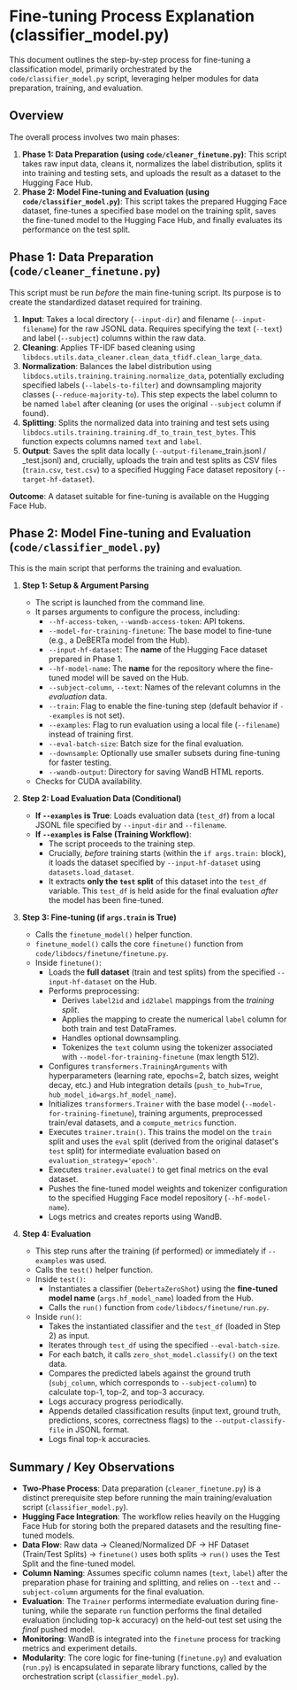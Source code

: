 # Fine-tuning Process Explanation (classifier_model.py)

This document outlines the step-by-step process for fine-tuning a classification model, primarily orchestrated by the `code/classifier_model.py` script, leveraging helper modules for data preparation, training, and evaluation.

## Overview

The overall process involves two main phases:

1.  **Phase 1: Data Preparation (using `code/cleaner_finetune.py`)**: This script takes raw input data, cleans it, normalizes the label distribution, splits it into training and testing sets, and uploads the result as a dataset to the Hugging Face Hub.
2.  **Phase 2: Model Fine-tuning and Evaluation (using `code/classifier_model.py`)**: This script takes the prepared Hugging Face dataset, fine-tunes a specified base model on the training split, saves the fine-tuned model to the Hugging Face Hub, and finally evaluates its performance on the test split.

## Phase 1: Data Preparation (`code/cleaner_finetune.py`)

This script must be run *before* the main fine-tuning script. Its purpose is to create the standardized dataset required for training.

1.  **Input**: Takes a local directory (`--input-dir`) and filename (`--input-filename`) for the raw JSONL data. Requires specifying the text (`--text`) and label (`--subject`) columns within the raw data.
2.  **Cleaning**: Applies TF-IDF based cleaning using `libdocs.utils.data_cleaner.clean_data_tfidf.clean_large_data`.
3.  **Normalization**: Balances the label distribution using `libdocs.utils.training.training.normalize_data`, potentially excluding specified labels (`--labels-to-filter`) and downsampling majority classes (`--reduce-majority-to`). This step expects the label column to be named `label` after cleaning (or uses the original `--subject` column if found).
4.  **Splitting**: Splits the normalized data into training and test sets using `libdocs.utils.training.training.df_to_train_test_bytes`. This function expects columns named `text` and `label`.
5.  **Output**: Saves the split data locally (`--output-filename`_train.jsonl / _test.jsonl) and, crucially, uploads the train and test splits as CSV files (`train.csv`, `test.csv`) to a specified Hugging Face dataset repository (`--target-hf-dataset`).

**Outcome**: A dataset suitable for fine-tuning is available on the Hugging Face Hub.

## Phase 2: Model Fine-tuning and Evaluation (`code/classifier_model.py`)

This is the main script that performs the training and evaluation.

1.  **Step 1: Setup & Argument Parsing**
    *   The script is launched from the command line.
    *   It parses arguments to configure the process, including:
        *   `--hf-access-token`, `--wandb-access-token`: API tokens.
        *   `--model-for-training-finetune`: The base model to fine-tune (e.g., a DeBERTa model from the Hub).
        *   `--input-hf-dataset`: The **name** of the Hugging Face dataset prepared in Phase 1.
        *   `--hf-model-name`: The **name** for the repository where the fine-tuned model will be saved on the Hub.
        *   `--subject-column`, `--text`: Names of the relevant columns in the *evaluation* data.
        *   `--train`: Flag to enable the fine-tuning step (default behavior if `--examples` is not set).
        *   `--examples`: Flag to run evaluation using a local file (`--filename`) instead of training first.
        *   `--eval-batch-size`: Batch size for the final evaluation.
        *   `--downsample`: Optionally use smaller subsets during fine-tuning for faster testing.
        *   `--wandb-output`: Directory for saving WandB HTML reports.
    *   Checks for CUDA availability.

2.  **Step 2: Load Evaluation Data (Conditional)**
    *   **If `--examples` is True**: Loads evaluation data (`test_df`) from a local JSONL file specified by `--input-dir` and `--filename`.
    *   **If `--examples` is False (Training Workflow)**:
        *   The script proceeds to the training step.
        *   Crucially, *before* training starts (within the `if args.train:` block), it loads the dataset specified by `--input-hf-dataset` using `datasets.load_dataset`.
        *   It extracts **only the `test` split** of this dataset into the `test_df` variable. This `test_df` is held aside for the final evaluation *after* the model has been fine-tuned.

3.  **Step 3: Fine-tuning (if `args.train` is True)**
    *   Calls the `finetune_model()` helper function.
    *   `finetune_model()` calls the core `finetune()` function from `code/libdocs/finetune/finetune.py`.
    *   Inside `finetune()`:
        *   Loads the **full dataset** (train and test splits) from the specified `--input-hf-dataset` on the Hub.
        *   Performs preprocessing:
            *   Derives `label2id` and `id2label` mappings from the *training split*.
            *   Applies the mapping to create the numerical `label` column for both train and test DataFrames.
            *   Handles optional downsampling.
            *   Tokenizes the `text` column using the tokenizer associated with `--model-for-training-finetune` (max length 512).
        *   Configures `transformers.TrainingArguments` with hyperparameters (learning rate, epochs=2, batch sizes, weight decay, etc.) and Hub integration details (`push_to_hub=True`, `hub_model_id=args.hf_model_name`).
        *   Initializes `transformers.Trainer` with the base model (`--model-for-training-finetune`), training arguments, preprocessed train/eval datasets, and a `compute_metrics` function.
        *   Executes `trainer.train()`. This trains the model on the `train` split and uses the `eval` split (derived from the original dataset's `test` split) for intermediate evaluation based on `evaluation_strategy='epoch'`.
        *   Executes `trainer.evaluate()` to get final metrics on the eval dataset.
        *   Pushes the fine-tuned model weights and tokenizer configuration to the specified Hugging Face model repository (`--hf-model-name`).
        *   Logs metrics and creates reports using WandB.

4.  **Step 4: Evaluation**
    *   This step runs after the training (if performed) or immediately if `--examples` was used.
    *   Calls the `test()` helper function.
    *   Inside `test()`:
        *   Instantiates a classifier (`DebertaZeroShot`) using the **fine-tuned model name** (`args.hf_model_name`) loaded from the Hub.
        *   Calls the `run()` function from `code/libdocs/finetune/run.py`.
    *   Inside `run()`:
        *   Takes the instantiated classifier and the `test_df` (loaded in Step 2) as input.
        *   Iterates through `test_df` using the specified `--eval-batch-size`.
        *   For each batch, it calls `zero_shot_model.classify()` on the text data.
        *   Compares the predicted labels against the ground truth (`subj_column`, which corresponds to `--subject-column`) to calculate top-1, top-2, and top-3 accuracy.
        *   Logs accuracy progress periodically.
        *   Appends detailed classification results (input text, ground truth, predictions, scores, correctness flags) to the `--output-classify-file` in JSONL format.
        *   Logs final top-k accuracies.

## Summary / Key Observations

*   **Two-Phase Process**: Data preparation (`cleaner_finetune.py`) is a distinct prerequisite step before running the main training/evaluation script (`classifier_model.py`).
*   **Hugging Face Integration**: The workflow relies heavily on the Hugging Face Hub for storing both the prepared datasets and the resulting fine-tuned models.
*   **Data Flow**: Raw data -> Cleaned/Normalized DF -> HF Dataset (Train/Test Splits) -> `finetune()` uses both splits -> `run()` uses the Test Split and the fine-tuned model.
*   **Column Naming**: Assumes specific column names (`text`, `label`) after the preparation phase for training and splitting, and relies on `--text` and `--subject-column` arguments for the final evaluation.
*   **Evaluation**: The `Trainer` performs intermediate evaluation during fine-tuning, while the separate `run` function performs the final detailed evaluation (including top-k accuracy) on the held-out test set using the *final* pushed model.
*   **Monitoring**: WandB is integrated into the `finetune` process for tracking metrics and experiment details.
*   **Modularity**: The core logic for fine-tuning (`finetune.py`) and evaluation (`run.py`) is encapsulated in separate library functions, called by the orchestration script (`classifier_model.py`). 